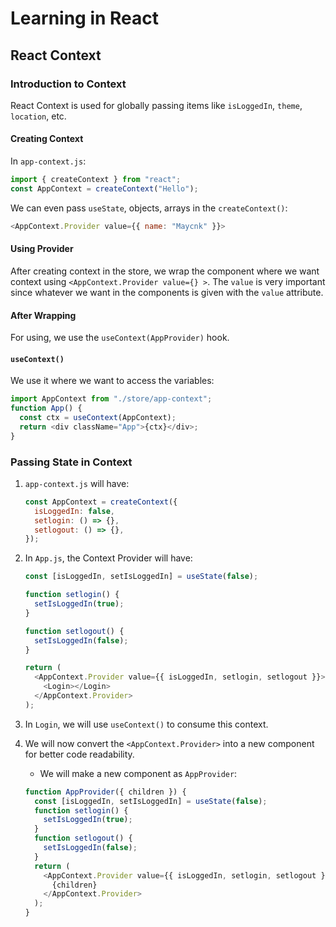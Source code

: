 # Learning in React

## React Context

### Introduction to Context

React Context is used for globally passing items like `isLoggedIn`, `theme`, `location`, etc.

#### Creating Context

In `app-context.js`:

```javascript
import { createContext } from "react";
const AppContext = createContext("Hello");
```

We can even pass `useState`, objects, arrays in the `createContext()`:

```javascript
<AppContext.Provider value={{ name: "Maycnk" }}>
```

#### Using Provider

After creating context in the store, we wrap the component where we want context using `<AppContext.Provider value={} >`. The `value` is very important since whatever we want in the components is given with the `value` attribute.

#### After Wrapping

For using, we use the `useContext(AppProvider)` hook.

#### `useContext()`

We use it where we want to access the variables:

```javascript
import AppContext from "./store/app-context";
function App() {
  const ctx = useContext(AppContext);
  return <div className="App">{ctx}</div>;
}
```

### Passing State in Context

1. `app-context.js` will have:

   ```javascript
   const AppContext = createContext({
     isLoggedIn: false,
     setlogin: () => {},
     setlogout: () => {},
   });
   ```

2. In `App.js`, the Context Provider will have:

   ```javascript
   const [isLoggedIn, setIsLoggedIn] = useState(false);

   function setlogin() {
     setIsLoggedIn(true);
   }

   function setlogout() {
     setIsLoggedIn(false);
   }

   return (
     <AppContext.Provider value={{ isLoggedIn, setlogin, setlogout }}>
       <Login></Login>
     </AppContext.Provider>
   );
   ```

3. In `Login`, we will use `useContext()` to consume this context.

4. We will now convert the `<AppContext.Provider>` into a new component for better code readability.

   - We will make a new component as `AppProvider`:

   ```javascript
   function AppProvider({ children }) {
     const [isLoggedIn, setIsLoggedIn] = useState(false);
     function setlogin() {
       setIsLoggedIn(true);
     }
     function setlogout() {
       setIsLoggedIn(false);
     }
     return (
       <AppContext.Provider value={{ isLoggedIn, setlogin, setlogout }}>
         {children}
       </AppContext.Provider>
     );
   }
   ```
